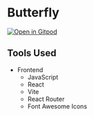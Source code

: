 # Butterfly

[![Open in Gitpod](https://gitpod.io/button/open-in-gitpod.svg)](https://gitpod-redirect.herokuapp.com/)

## Tools Used

- Frontend
  - JavaScript
  - React
  - Vite
  - React Router
  - Font Awesome Icons
